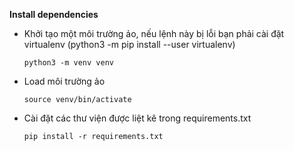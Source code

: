 **Install dependencies**

- Khởi tạo một môi trường ảo, nếu lệnh này bị lỗi bạn phải cài đặt virtualenv (python3 -m pip install --user virtualenv)

    `python3 -m venv venv`

- Load môi trường ảo

    `source venv/bin/activate`

- Cài đặt các thư viện được liệt kê trong requirements.txt

    `pip install -r requirements.txt`
